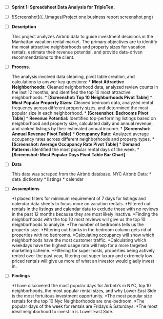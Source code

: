 - [ ] **Sprint 1: Spreadsheet Data Analysis for TripleTen.**
- [ ] ![Screenshot](/../.images/Project one business report screenshot.png)

- [ ] **Description**
    
    This project analyzes Airbnb data to guide investment decisions in the Manhattan vacation rental market. The primary objectives are to identify the most attractive neighborhoods and property sizes for vacation rentals, estimate their revenue potential, and provide data-driven recommendations to the client.

- [ ] **Process.**

    The analysis involved data cleaning, pivot table creation, and calculations to answer key questions:
        * **Most Attractive Neighborhoods:** Cleaned neighborhood data, analyzed review counts in the last 12 months, and identified the top 10 most attractive neighborhoods. 
            * **[Screenshot: Top 10 Neighborhoods Pivot Table]**
        * **Most Popular Property Sizes:** Cleaned bedroom data, analyzed rental frequency across different property sizes, and determined the most popular size in each neighborhood. 
            * **[Screenshot: Bedrooms Pivot Table]**
        * **Revenue Potential:** Identified top-performing listings based on neighborhood and property size, calculated daily and annual revenue, and ranked listings by their estimated annual income. 
            * **[Screenshot: Annual Revenue Pivot Table]**
        * **Occupancy Rate:** Analyzed average occupancy rates across different neighborhoods and property types.
            * **[Screenshot: Average Occupancy Rate Pivot Table]**
        * **Demand Patterns:** Identified the most popular rental days of the week.
            * **[Screenshot: Most Popular Days Pivot Table Bar Chart]**

- [ ] **Data**

    This data was scraped from the Airbnb database.
    NYC Airbnb Data:
        * data_dictionary
        * listings
        * calendar
        
- [ ] **Assumptions**

    *I placed filters for minimum requirement of 7 days for listings and calendar data sheets to focus more on vacation rentals.
    *Filtered out rentals in the listings and calendar data to exclude those with no reviews in the past 12 months because they are most likely inactive.
    *Finding the neighborhoods with the top 10 most reviews will give us the top 10 neighborhoods to analyze.
    *The number of bedrooms tells us the property size.
    *Filtering out blanks in the bedroom column gets rid of properties with no bedrooms.
    *Calculating occupancy will show which neighborhoods have the most customer traffic.
    *Calculating which weekdays have the highest usage rate will help for a more targeted marketing scheme.
    *Filtering for super hosts, properties being actively rented over the past year, filtering out super luxury and extremely low-priced rentals will give us more of what an investor would gladly invest in.
    
- [ ] **Findings**

    *I have discovered the most popular days for Airbnb's in NYC, top 10 neighborhoods, the most popular rental sizes, and why Lower East Side is the most fortuitous investment opportunity.
    *The most popular size rentals for the top 10 Nyc Neighborhoods are one-bedroom.
    *The popular days of the week for rentals are Fridays & Saturdays.
    *The most ideal neighborhood to invest in is Lower East Side.

